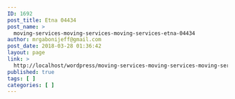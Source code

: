 ```yaml
---
ID: 1692
post_title: Etna 04434
post_name: >
  moving-services-moving-services-moving-services-etna-04434
author: mrgabonijeff@gmail.com
post_date: 2018-03-28 01:36:42
layout: page
link: >
  http://localhost/wordpress/moving-services-moving-services-moving-services-etna-04434/
published: true
tags: [ ]
categories: [ ]
---
```

